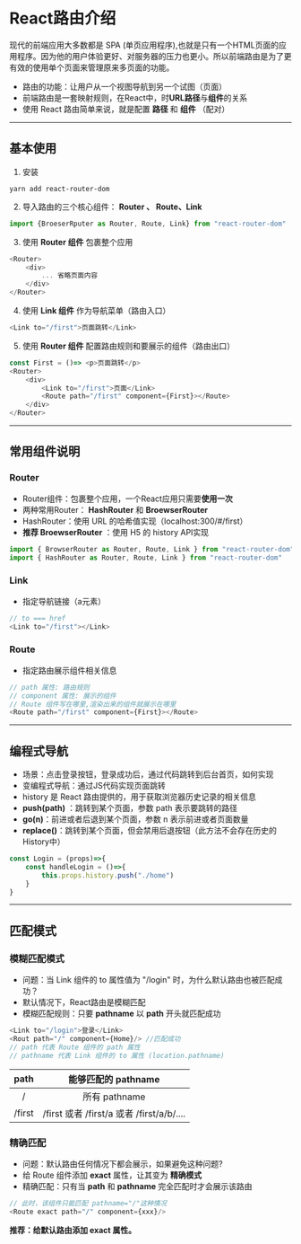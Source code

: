 # React路由介绍

现代的前端应用大多数都是 SPA (单页应用程序),也就是只有一个HTML页面的应用程序。因为他的用户体验更好、对服务器的压力也更小。所以前端路由是为了更有效的使用单个页面来管理原来多页面的功能。

- 路由的功能：让用户从一个视图导航到另一个试图（页面）
- 前端路由是一套映射规则，在React中，时**URL路径**与**组件**的关系
- 使用 React 路由简单来说，就是配置 **路径** 和 **组件** （配对）

---

## 基本使用

1. 安装

```shell
yarn add react-router-dom
```

2. 导入路由的三个核心组件： **Router 、 Route、Link**

```javascript
import {BroeserRputer as Router, Route, Link} from "react-router-dom"
```

3. 使用 **Router 组件** 包裹整个应用

```javascript
<Router>
	<div>
    	... 省略页面内容
    </div>
</Router>
```

4. 使用 **Link 组件** 作为导航菜单（路由入口）

```javascript
<Link to="/first">页面跳转</Link>
```

5. 使用 **Router 组件** 配置路由规则和要展示的组件（路由出口）

```javascript
const First = ()=> <p>页面跳转</p>
<Router>
	<div>
      	<Link to="/first">页面</Link>
		<Route path="/first" component={First}></Route>
	</div>
</Router>
```

---

## 常用组件说明

### Router

- Router组件：包裹整个应用，一个React应用只需要**使用一次**
- 两种常用Router： **HashRouter** 和 **BroewserRouter**
- HashRouter：使用 URL 的哈希值实现（localhost:300/#/first）
- **推荐 BroewserRouter** ：使用 H5 的 history API实现

```javascript
import { BrowserRouter as Router, Route, Link } from "react-router-dom"
import { HashRouter as Router, Route, Link } from "react-router-dom"
```

### Link 

- 指定导航链接（a元素）

```javascript
// to === href
<Link to="/first"></Link>
```

### Route

- 指定路由展示组件相关信息

```javascript
// path 属性: 路由规则
// component 属性: 展示的组件
// Route 组件写在哪里,渲染出来的组件就展示在哪里
<Route path="/first" component={First}></Route>
```

---

## 编程式导航

- 场景：点击登录按钮，登录成功后，通过代码跳转到后台首页，如何实现
- 变编程式导航：通过JS代码实现页面跳转
- history 是 React 路由提供的，用于获取浏览器历史记录的相关信息
- **push(path)** ：跳转到某个页面，参数 path 表示要跳转的路径
- **go(n)**：前进或者后退到某个页面，参数 n 表示前进或者页面数量
- **replace()**：跳转到某个页面，但会禁用后退按钮（此方法不会存在历史的History中）

```javascript
const Login = (props)=>{
    const handleLogin = ()=>{
        this.props.history.push("./home")
    }
}
```

----

## 匹配模式

### 模糊匹配模式

- 问题：当 Link 组件的 to 属性值为 "/login" 时，为什么默认路由也被匹配成功？
- 默认情况下，React路由是模糊匹配
- 模糊匹配规则：只要 **pathname** 以 **path** 开头就匹配成功

```javascript
<Link to="/login">登录</Link>
<Rout path="/" component={Home}/> //匹配成功
// path 代表 Route 组件的 path 属性
// pathname 代表 Link 组件的 to 属性 (location.pathname)
```

|  path  |            能够匹配的 pathname            |
| :----: | :---------------------------------------: |
|   /    |               所有 pathname               |
| /first | /first 或者 /first/a 或者 /first/a/b/.... |

### 精确匹配

- 问题：默认路由任何情况下都会展示，如果避免这种问题?
- 给 Route 组件添加 **exact** 属性，让其变为 **精确模式**
- 精确匹配：只有当 **path** 和 **pathname** 完全匹配时才会展示该路由

```javascript
// 此时，该组件只能匹配 pathname="/"这种情况
<Route exact path="/" component={xxx}/>
```

**推荐：给默认路由添加 exact 属性。**